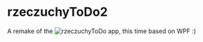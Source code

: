 # rzeczuchyToDo2
A remake of the ![rzeczuchyToDo app](https://github.com/rzeczuchy/rzeczuchyToDo), this time based on WPF :)
